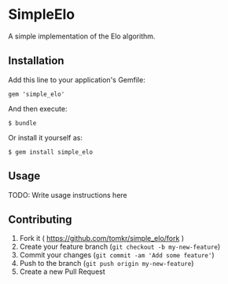 # SimpleElo

A simple implementation of the Elo algorithm.

## Installation

Add this line to your application's Gemfile:

    gem 'simple_elo'

And then execute:

    $ bundle

Or install it yourself as:

    $ gem install simple_elo

## Usage

TODO: Write usage instructions here

## Contributing

1. Fork it ( https://github.com/tomkr/simple_elo/fork )
2. Create your feature branch (`git checkout -b my-new-feature`)
3. Commit your changes (`git commit -am 'Add some feature'`)
4. Push to the branch (`git push origin my-new-feature`)
5. Create a new Pull Request
